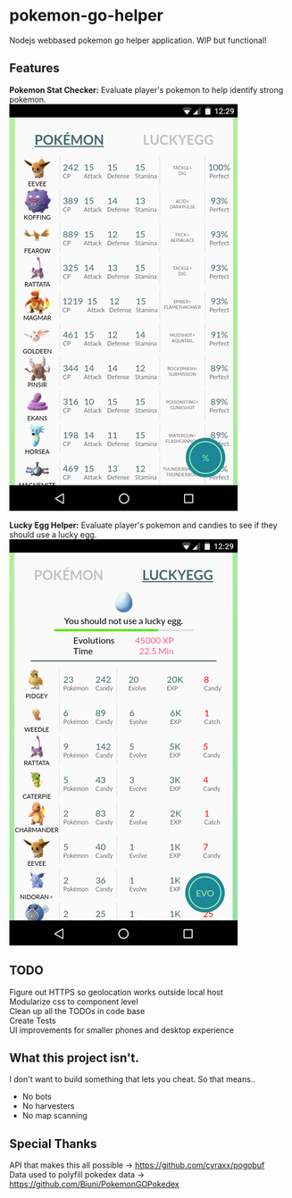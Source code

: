 # pokemon-go-helper
Nodejs webbased pokemon go helper application. WIP but functional!

## Features
**Pokemon Stat Checker:** Evaluate player's pokemon to help identify strong pokemon.  
![alt tag](etc/pokemon.png)  

**Lucky Egg Helper:** Evaluate player's pokemon and candies to see if they should use a lucky egg.  
![alt tag](etc/luckyegg.png)  

## TODO
Figure out HTTPS so geolocation works outside local host  
Modularize css to component level  
Clean up all the TODOs in code base  
Create Tests  
UI improvements for smaller phones and desktop experience  

## What this project isn't. 
I don't want to build something that lets you cheat. So that means.. 
* No bots
* No harvesters
* No map scanning

## Special Thanks
API that makes this all possible -> https://github.com/cyraxx/pogobuf  
Data used to polyfill pokedex data  -> https://github.com/Biuni/PokemonGOPokedex
